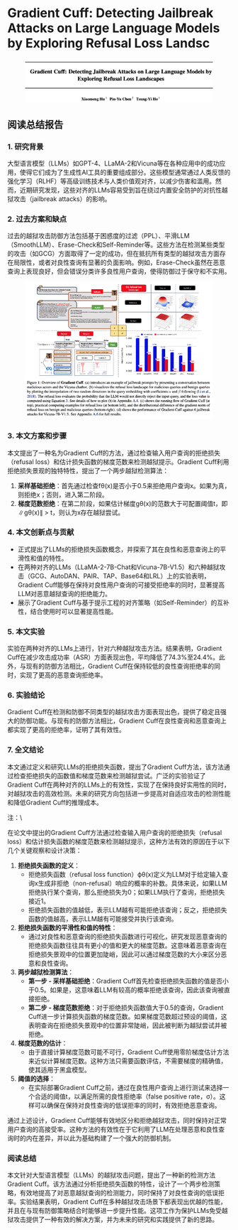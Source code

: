 # Gradient Cuff: Detecting Jailbreak Attacks on Large Language Models by Exploring Refusal Loss Landsc

<figure><img src="../.gitbook/assets/image (8) (1) (1) (1) (1) (1) (1) (1).png" alt=""><figcaption></figcaption></figure>

## 阅读总结报告

### 1. 研究背景

大型语言模型（LLMs）如GPT-4、LLaMA-2和Vicuna等在各种应用中的成功应用，使得它们成为了生成性AI工具的重要组成部分。这些模型通常通过人类反馈的强化学习（RLHF）等高级训练技术与人类价值观对齐，以减少伤害和滥用。然而，近期研究发现，这些对齐的LLMs容易受到旨在绕过内置安全防护的对抗性越狱攻击（jailbreak attacks）的影响。

### 2. 过去方案和缺点

过去的越狱攻击防御方法包括基于困惑度的过滤（PPL）、平滑LLM（SmoothLLM）、Erase-Check和Self-Reminder等。这些方法在检测某些类型的攻击（如GCG）方面取得了一定的成功，但在抵抗所有类型的越狱攻击方面存在局限性，或者对良性查询有显著的负面影响。例如，Erase-Check虽然在恶意查询上表现良好，但会错误分类许多良性用户查询，使得防御过于保守和不实用。

<figure><img src="../.gitbook/assets/image (9) (1) (1) (1) (1) (1).png" alt=""><figcaption></figcaption></figure>

### 3. 本文方案和步骤

本文提出了一种名为Gradient Cuff的方法，通过检查输入用户查询的拒绝损失（refusal loss）和估计损失函数的梯度范数来检测越狱提示。Gradient Cuff利用拒绝损失景观的独特特性，提出了一个两步越狱检测算法：

1. **采样基础拒绝**：首先通过检查fθ(x)是否小于0.5来拒绝用户查询x。如果为真，则拒绝x；否则，进入第二阶段。
2. **梯度范数拒绝**：在第二阶段，如果估计梯度gθ(x)的范数大于可配置阈值t，即∥gθ(x)∥ > t，则认为x存在越狱尝试。

### 4. 本文创新点与贡献

* 正式提出了LLMs的拒绝损失函数概念，并探索了其在良性和恶意查询上的平滑性和值的特性。
* 在两种对齐的LLMs（LLaMA-2-7B-Chat和Vicuna-7B-V1.5）和六种越狱攻击（GCG、AutoDAN、PAIR、TAP、Base64和LRL）上的实验表明，Gradient Cuff能够在保持对良性用户查询的可接受拒绝率的同时，显著提高LLM对恶意越狱查询的拒绝能力。
* 展示了Gradient Cuff与基于提示工程的对齐策略（如Self-Reminder）的互补性，结合使用时可以显著提高性能。

### 5. 本文实验

实验在两种对齐的LLMs上进行，针对六种越狱攻击方法。结果表明，Gradient Cuff在减少攻击成功率（ASR）方面表现出色，平均降低了74.3%至24.4%。此外，与现有的防御方法相比，Gradient Cuff在保持较低的良性查询拒绝率的同时，实现了更高的恶意查询拒绝率。

### 6. 实验结论

Gradient Cuff在检测和防御不同类型的越狱攻击方面表现出色，提供了稳定且强大的防御功能。与现有的防御方法相比，Gradient Cuff在良性查询和恶意查询上都实现了更高的拒绝率，证明了其有效性。

### 7. 全文结论

本文通过定义和研究LLMs的拒绝损失函数，提出了Gradient Cuff方法，该方法通过检查拒绝损失的函数值和梯度范数来检测越狱尝试。广泛的实验验证了Gradient Cuff在两种对齐的LLMs上的有效性，实现了在保持良好实用性的同时，对越狱攻击的高效检测。未来的研究方向包括进一步提高对自适应攻击的检测性能和降低Gradient Cuff的推理成本。



注：\


在论文中提出的Gradient Cuff方法通过检查输入用户查询的拒绝损失（refusal loss）和估计损失函数的梯度范数来检测越狱提示，这种方法有效的原因在于以下几个关键观察和设计决策：

1. **拒绝损失函数的定义**：
   * 拒绝损失函数（refusal loss function）ϕθ(x)定义为LLM对于给定输入查询x生成非拒绝（non-refusal）响应的概率的补数。具体来说，如果LLM拒绝执行某个查询，那么拒绝损失为0；如果LLM执行了查询，拒绝损失接近1。
   * 拒绝损失函数的值越低，表示LLM越有可能拒绝该查询；反之，拒绝损失函数的值越高，表示LLM越有可能接受并执行该查询。
2. **拒绝损失函数的平滑性和值的特性**：
   * 通过对良性和恶意查询的拒绝损失函数进行可视化，研究发现恶意查询的拒绝损失函数往往具有更小的值和更大的梯度范数。这意味着恶意查询在拒绝损失景观中的位置更加陡峭，因此可以通过梯度范数的大小来区分恶意和良性查询。
3. **两步越狱检测算法**：
   * **第一步 - 采样基础拒绝**：Gradient Cuff首先检查拒绝损失函数的值是否小于0.5。如果是，这意味着LLM有较高的概率拒绝该查询，因此该查询被直接拒绝。
   * **第二步 - 梯度范数拒绝**：对于拒绝损失函数值大于0.5的查询，Gradient Cuff进一步计算损失函数的梯度范数。如果梯度范数超过预设的阈值，这表明查询在拒绝损失景观中的位置非常陡峭，因此被判断为越狱尝试并被拒绝。
4. **梯度范数的估计**：
   * 由于直接计算梯度范数可能不可行，Gradient Cuff使用零阶梯度估计方法来近似计算梯度范数。这种方法只需要函数评估，不需要梯度的精确值，使其适用于黑盒模型。
5. **阈值的选择**：
   * 在实际部署Gradient Cuff之前，通过在良性用户查询上进行测试来选择一个合适的阈值t，以满足所需的良性拒绝率（false positive rate，σ）。这样可以确保在保持对良性查询的低误拒率的同时，有效拒绝恶意查询。

通过上述设计，Gradient Cuff能够有效地区分和拒绝越狱攻击，同时保持对正常用户查询的高接受率。这种方法的有效性在于它利用了LLM在处理恶意和良性查询时的内在差异，并以此为基础构建了一个强大的防御机制。





### 阅读总结

本文针对大型语言模型（LLMs）的越狱攻击问题，提出了一种新的检测方法Gradient Cuff。该方法通过分析拒绝损失函数的特性，设计了一个两步检测策略，有效地提高了对恶意越狱查询的检测能力，同时保持了对良性查询的低误拒率。实验结果表明，Gradient Cuff在多种越狱攻击场景下都表现出优越的性能，并且在与现有防御策略结合时能够进一步提升性能。这项工作为保护LLMs免受越狱攻击提供了一种有效的解决方案，并为未来的研究和实践提供了新的思路。
